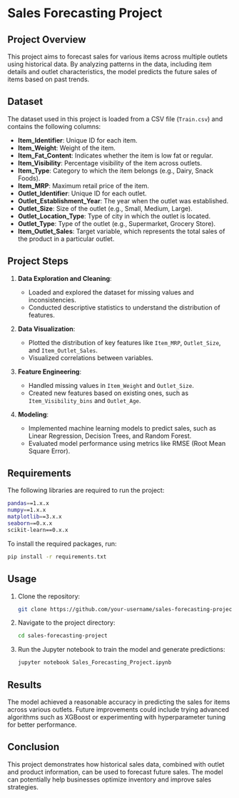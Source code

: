 # Sales Forecasting Project

## Project Overview

This project aims to forecast sales for various items across multiple outlets using historical data. By analyzing patterns in the data, including item details and outlet characteristics, the model predicts the future sales of items based on past trends.

## Dataset

The dataset used in this project is loaded from a CSV file (`Train.csv`) and contains the following columns:
- **Item_Identifier**: Unique ID for each item.
- **Item_Weight**: Weight of the item.
- **Item_Fat_Content**: Indicates whether the item is low fat or regular.
- **Item_Visibility**: Percentage visibility of the item across outlets.
- **Item_Type**: Category to which the item belongs (e.g., Dairy, Snack Foods).
- **Item_MRP**: Maximum retail price of the item.
- **Outlet_Identifier**: Unique ID for each outlet.
- **Outlet_Establishment_Year**: The year when the outlet was established.
- **Outlet_Size**: Size of the outlet (e.g., Small, Medium, Large).
- **Outlet_Location_Type**: Type of city in which the outlet is located.
- **Outlet_Type**: Type of the outlet (e.g., Supermarket, Grocery Store).
- **Item_Outlet_Sales**: Target variable, which represents the total sales of the product in a particular outlet.

## Project Steps

1. **Data Exploration and Cleaning**:
    - Loaded and explored the dataset for missing values and inconsistencies.
    - Conducted descriptive statistics to understand the distribution of features.
    
2. **Data Visualization**:
    - Plotted the distribution of key features like `Item_MRP`, `Outlet_Size`, and `Item_Outlet_Sales`.
    - Visualized correlations between variables.

3. **Feature Engineering**:
    - Handled missing values in `Item_Weight` and `Outlet_Size`.
    - Created new features based on existing ones, such as `Item_Visibility_bins` and `Outlet_Age`.

4. **Modeling**:
    - Implemented machine learning models to predict sales, such as Linear Regression, Decision Trees, and Random Forest.
    - Evaluated model performance using metrics like RMSE (Root Mean Square Error).

## Requirements

The following libraries are required to run the project:

```bash
pandas==1.x.x
numpy==1.x.x
matplotlib==3.x.x
seaborn==0.x.x
scikit-learn==0.x.x
```

To install the required packages, run:

```bash
pip install -r requirements.txt
```

## Usage

1. Clone the repository:
   ```bash
   git clone https://github.com/your-username/sales-forecasting-project.git
   ```

2. Navigate to the project directory:
   ```bash
   cd sales-forecasting-project
   ```

3. Run the Jupyter notebook to train the model and generate predictions:
   ```bash
   jupyter notebook Sales_Forecasting_Project.ipynb
   ```

## Results

The model achieved a reasonable accuracy in predicting the sales for items across various outlets. Future improvements could include trying advanced algorithms such as XGBoost or experimenting with hyperparameter tuning for better performance.

## Conclusion

This project demonstrates how historical sales data, combined with outlet and product information, can be used to forecast future sales. The model can potentially help businesses optimize inventory and improve sales strategies.

